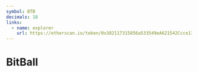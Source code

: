```yaml
---
symbol: BTB
decimals: 18
links:
  - name: explorer
    url: https://etherscan.io/token/0x382117315856a533549eA621542Ccce13E54aE82
---
```


# BitBall
